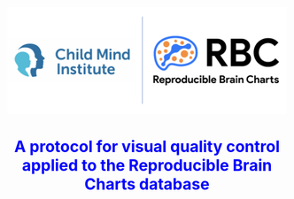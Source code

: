 <picture>
  <img alt="RBC and Child Mind Institute logos" src="Logos.png">
</picture>

<h1 align="center">
  <span style="color:blue">
    A protocol for visual quality control applied to the Reproducible Brain Charts database
  </span>
</h1>
